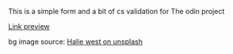 This is a simple form and a bit of cs validation for The odin project

<a href="zidanleo012.github.io/sign-up-form">Link preview</a>

bg image source: <a href="https://unsplash.com/@haliewestphoto">Halie west on unsplash</a>